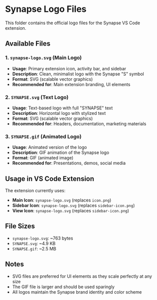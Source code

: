 # Synapse Logo Files

This folder contains the official logo files for the Synapse VS Code extension.

## Available Files

### 1. `synapse-logo.svg` (Main Logo)

- **Usage**: Primary extension icon, activity bar, and sidebar
- **Description**: Clean, minimalist logo with the Synapse "S" symbol
- **Format**: SVG (scalable vector graphics)
- **Recommended for**: Main extension branding, UI elements

### 2. `SYNAPSE.svg` (Text Logo)

- **Usage**: Text-based logo with full "SYNAPSE" text
- **Description**: Horizontal logo with stylized text
- **Format**: SVG (scalable vector graphics)
- **Recommended for**: Headers, documentation, marketing materials

### 3. `SYNAPSE.gif` (Animated Logo)

- **Usage**: Animated version of the logo
- **Description**: GIF animation of the Synapse logo
- **Format**: GIF (animated image)
- **Recommended for**: Presentations, demos, social media

## Usage in VS Code Extension

The extension currently uses:

- **Main Icon**: `synapse-logo.svg` (replaces `icon.png`)
- **Sidebar Icon**: `synapse-logo.svg` (replaces `sidebar-icon.png`)
- **View Icon**: `synapse-logo.svg` (replaces `sidebar-icon.png`)

## File Sizes

- `synapse-logo.svg`: ~763 bytes
- `SYNAPSE.svg`: ~4.9 KB
- `SYNAPSE.gif`: ~2.5 MB

## Notes

- SVG files are preferred for UI elements as they scale perfectly at any size
- The GIF file is larger and should be used sparingly
- All logos maintain the Synapse brand identity and color scheme
